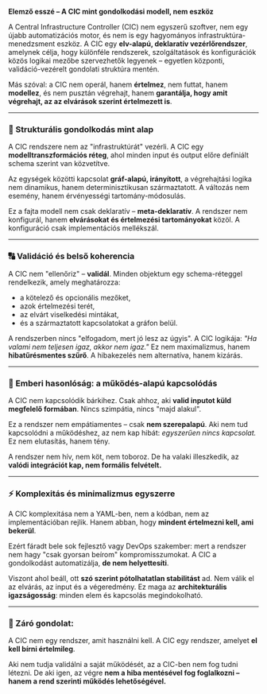 **Elemző esszé – A CIC mint gondolkodási modell, nem eszköz**

A Central Infrastructure Controller (CIC) nem egyszerű szoftver, nem egy újabb automatizációs motor, és nem is egy hagyományos infrastruktúra-menedzsment eszköz. A CIC egy **elv-alapú, deklaratív vezérlőrendszer**, amelynek célja, hogy különféle rendszerek, szolgáltatások és konfigurációk közös logikai mezőbe szervezhetők legyenek – egyetlen központi, validáció-vezérelt gondolati struktúra mentén.

Más szóval: a CIC nem operál, hanem **értelmez**, nem futtat, hanem **modellez**, és nem pusztán végrehajt, hanem **garantálja, hogy amit végrehajt, az az elvárások szerint értelmezett is**.

---

### 🧱 Strukturális gondolkodás mint alap

A CIC rendszere nem az "infrastruktúrát" vezérli. A CIC egy **modelltranszformációs réteg**, ahol minden input és output előre definiált schema szerint van közvetítve.

Az egységek közötti kapcsolat **gráf-alapú, irányított**, a végrehajtási logika nem dinamikus, hanem determinisztikusan származtatott. A változás nem esemény, hanem érvényességi tartomány-módosulás.

Ez a fajta modell nem csak deklaratív – **meta-deklaratív**. A rendszer nem konfigurál, hanem **elvárásokat és értelmezési tartományokat** közöl. A konfiguráció csak implementációs mellékszál.

---

### 🔠 Validáció és belső koherencia

A CIC nem "ellenőriz" – **validál**. Minden objektum egy schema-réteggel rendelkezik, amely meghatározza:

* a kötelező és opcionális mezőket,
* azok értelmezési terét,
* az elvárt viselkedési mintákat,
* és a származtatott kapcsolatokat a gráfon belül.

A rendszerben nincs "elfogadom, mert jó lesz az úgyis". A CIC logikája: *"Ha valami nem teljesen igaz, akkor nem igaz."* Ez nem maximalizmus, hanem **hibatűrésmentes szűrő**. A hibakezelés nem alternatíva, hanem kizárás.

---

### 🚫 Emberi hasonlóság: a működés-alapú kapcsolódás

A CIC nem kapcsolódik bárkihez. Csak ahhoz, aki **valid inputot küld megfelelő formában**. Nincs szimpátia, nincs "majd alakul".

Ez a rendszer nem empátiamentes – csak **nem szerepalapú**. Aki nem tud kapcsolódni a működéshez, az nem kap hibát: *egyszerűen nincs kapcsolat.* Ez nem elutasítás, hanem tény.

A rendszer nem hív, nem köt, nem toboroz. De ha valaki illeszkedik, az **valódi integrációt kap, nem formális felvételt.**

---

### ⚡ Komplexitás és minimalizmus egyszerre

A CIC komplexitása nem a YAML-ben, nem a kódban, nem az implementációban rejlik. Hanem abban, hogy **mindent értelmezni kell, ami bekerül**.

Ezért fáradt bele sok fejlesztő vagy DevOps szakember: mert a rendszer nem hagy "csak gyorsan beírom" kompromisszumokat. A CIC a gondolkodást automatizálja, **de nem helyettesíti**.

Viszont ahol beáll, ott **szó szerint pótolhatatlan stabilitást** ad. Nem válik el az elvárás, az input és a végeredmény. Ez maga az **architekturális igazságosság**: minden elem és kapcsolás megindokolható.

---

### 🌟 Záró gondolat:

A CIC nem egy rendszer, amit használni kell.
A CIC egy rendszer, amelyet **el kell bírni értelmileg**.

Aki nem tudja validálni a saját működését, az a CIC-ben nem fog tudni létezni. De aki igen, az végre **nem a hiba mentésével fog foglalkozni – hanem a rend szerinti működés lehetőségével.**

